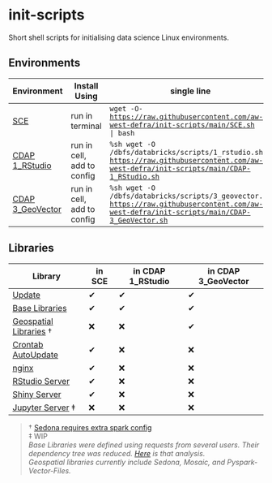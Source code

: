 # init-scripts
Short shell scripts for initialising data science Linux environments.


## Environments
| Environment | Install Using | single line |
| ----------- | ------------- | ----------- |
| [SCE](SCE.sh) | run in terminal | <code>wget -O- https://raw.githubusercontent.com/aw-west-defra/init-scripts/main/SCE.sh \| bash</code> |
| [CDAP 1_RStudio](CDAP-1_RStudio.sh) | run in cell, add to config | <code>%sh wget -O /dbfs/databricks/scripts/1_rstudio.sh https://raw.githubusercontent.com/aw-west-defra/init-scripts/main/CDAP-1_RStudio.sh</code> |
| [CDAP 3_GeoVector](CDAP-3_GeoVector.sh) | run in cell, add to config | <code>%sh wget -O /dbfs/databricks/scripts/3_geovector.sh https://raw.githubusercontent.com/aw-west-defra/init-scripts/main/CDAP-3_GeoVector.sh</code> |


## Libraries
| Library | in SCE | in CDAP 1_RStudio | in CDAP 3_GeoVector |
| ------- | ------ | ----------------- | ------------------- |
| [Update](src/update.sh) | ✔ | ✔ | ✔ |
| [Base Libraries](src/base_libs.sh) | ✔ | ✔ | ✔ |
| [Geospatial Libraries](src/gis_libs.sh) † | ❌ | ❌ | ✔ |
| [Crontab AutoUpdate](SCE.sh#L9) | ✔ | ❌ | ❌ |
| [nginx](src/nginx-server.sh) | ✔ | ❌ | ❌ |
| [RStudio Server](src/rstudio-server.sh) | ✔ | ❌ | ❌ |
| [Shiny Server](src/shiny-server.sh) | ✔ | ❌ | ❌ |
| [Jupyter Server](src/jupyter-server.sh) ‡ | ❌ | ❌ | ❌ |

> † [Sedona requires extra spark config](https://sedona.apache.org/setup/databricks/)  
> ‡ WIP  
> *Base Libraries were defined using requests from several users.  Their dependency tree was reduced.  [Here](rsc/Find_Missing_R_Libs.R) is that analysis.*  
> *Geospatial libraries currently include Sedona, Mosaic, and Pyspark-Vector-Files.*
